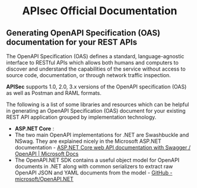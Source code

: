 <h1 align="center"> <b> APIsec Official Documentation </b> </h1>

## **Generating OpenAPI Specification (OAS) documentation for your REST APIs**

 The OpenAPI Specification (OAS) defines a standard, language-agnostic interface to RESTful APIs which allows both humans and computers to discover and understand the capabilities of the service without access to source code, documentation, or through network traffic inspection.

**APISec** supports 1.0, 2.0, 3.x versions of the OpenAPI specification (OAS) as well as Postman and RAML formats.

The following is a list of some libraries and resources which can be helpful in generating an OpenAPI Specification (OAS) document for your existing REST API application grouped by implementation technology.
    
   - **ASP.NET Core** : 
   - The two main OpenAPI implementations for .NET are Swashbuckle and NSwag. They are explained nicely in the Microsoft ASP.NET documentation - [ASP.NET Core web API documentation with Swagger / OpenAPI | Microsoft Docs](https://docs.microsoft.com/en-us/aspnet/core/tutorials/web-api-help-pages-using-swagger?view=aspnetcore-6.0)
   - The OpenAPI.NET SDK contains a useful object model for OpenAPI documents in .NET along with common serializers to extract raw OpenAPI JSON and YAML documents from the model - [GitHub - microsoft/OpenAPI.NET](https://github.com/microsoft/OpenAPI.NET)
